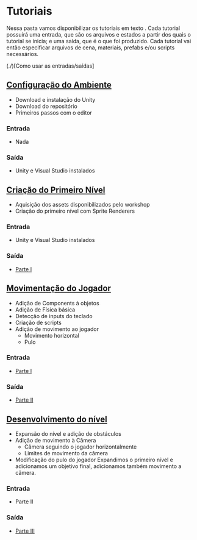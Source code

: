 # Tutoriais

Nessa pasta vamos disponibilizar os tutoriais em texto .
Cada tutorial possuirá uma entrada, que são os arquivos e estados a partir dos quais o tutorial se inicia; e uma saída, que é o que foi produzido.
Cada tutorial vai então especificar arquivos de cena, materiais, prefabs e/ou scripts necessários.

(./)[Como usar as entradas/saídas]

## [Configuração do Ambiente](./Ambiente.md)
  - Download e instalação do Unity
  - Download do repositório
  - Primeiros passos com o editor

### Entrada
  - Nada

### Saída
  - Unity e Visual Studio instalados
    
## [Criação do Primeiro Nível](./primeiroNivel.md)
  - Aquisição dos assets disponibilizados pelo workshop
  - Criação do primeiro nível com Sprite Renderers
  
### Entrada
  - Unity e Visual Studio instalados
  
### Saída
  - [Parte I](https://github.com/Lizdtre/unity-for-women/tree/master/workshop/Assets/Part%20I)

## [Movimentação do Jogador](./movimentoPlayer.md)
  - Adição de Components à objetos
  - Adição de Física básica
  - Detecção de inputs do teclado
  - Criação de scripts
  - Adição de movimento ao jogador
    - Movimento horizontal
    - Pulo 

### Entrada
  - [Parte I](https://github.com/Lizdtre/unity-for-women/tree/master/workshop/Assets/Part%20I)
    
### Saída
  - [Parte II](https://github.com/Lizdtre/unity-for-women/tree/master/workshop/Assets/Part%20II)

## [Desenvolvimento do nível](./Desenvolvendo%20Nível.md)
  - Expansão do nível e adição de obstáculos
  - Adição de movimento à Câmera
    - Câmera seguindo o jogador horizontalmente
    - Limites de movimento da câmera
  - Modificação do pulo do jogador
  Expandimos o primeiro nível e adicionamos um objetivo final, adicionamos também movimento a câmera.

### Entrada
  - Parte II

### Saída
  - [Parte III](https://github.com/Lizdtre/unity-for-women/tree/master/workshop/Assets/Part%20III)



